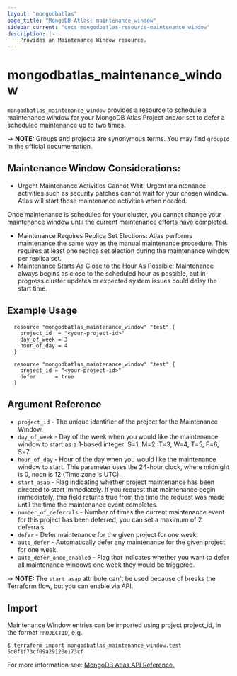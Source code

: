 ```yaml
---
layout: "mongodbatlas"
page_title: "MongoDB Atlas: maintenance_window"
sidebar_current: "docs-mongodbatlas-resource-maintenance_window"
description: |-
    Provides an Maintenance Window resource.
---
```


# mongodbatlas_maintenance_window

`mongodbatlas_maintenance_window` provides a resource to schedule a maintenance window for your MongoDB Atlas Project and/or set to defer a scheduled maintenance up to two times.

-> **NOTE:** Groups and projects are synonymous terms. You may find `groupId` in the official documentation.

## Maintenance Window Considerations:
- Urgent Maintenance Activities Cannot Wait: Urgent maintenance activities such as security patches cannot wait for your chosen window. Atlas will start those maintenance activities when needed.

Once maintenance is scheduled for your cluster, you cannot change your maintenance window until the current maintenance efforts have completed.
- Maintenance Requires Replica Set Elections: Atlas performs maintenance the same way as the manual maintenance procedure. This requires at least one replica set election during the maintenance window per replica set.
- Maintenance Starts As Close to the Hour As Possible: Maintenance always begins as close to the scheduled hour as possible, but in-progress cluster updates or expected system issues could delay the start time.


## Example Usage

```hcl
  resource "mongodbatlas_maintenance_window" "test" {
    project_id  = "<your-project-id>"
    day_of_week = 3
    hour_of_day = 4
  }

```

```hcl
  resource "mongodbatlas_maintenance_window" "test" {
    project_id = "<your-project-id>"
    defer      = true
  }
```

## Argument Reference

* `project_id` - The unique identifier of the project for the Maintenance Window.
* `day_of_week` - Day of the week when you would like the maintenance window to start as a 1-based integer: S=1, M=2, T=3, W=4, T=5, F=6, S=7.
* `hour_of_day` - Hour of the day when you would like the maintenance window to start. This parameter uses the 24-hour clock, where midnight is 0, noon is 12 (Time zone is UTC).
* `start_asap` - Flag indicating whether project maintenance has been directed to start immediately. If you request that maintenance begin immediately, this field returns true from the time the request was made until the time the maintenance event completes.
* `number_of_deferrals` - Number of times the current maintenance event for this project has been deferred, you can set a maximum of 2 deferrals.
* `defer` - Defer maintenance for the given project for one week.
* `auto_defer` - Automatically defer any maintenance for the given project for one week.
* `auto_defer_once_enabled` - Flag that indicates whether you want to defer all maintenance windows one week they would be triggered.

-> **NOTE:** The `start_asap` attribute can't be used because of breaks the Terraform flow, but you can enable via API.

## Import

Maintenance Window entries can be imported using project project_id, in the format `PROJECTID`, e.g.

```
$ terraform import mongodbatlas_maintenance_window.test 5d0f1f73cf09a29120e173cf
```

For more information see: [MongoDB Atlas API Reference.](https://docs.atlas.mongodb.com/reference/api/maintenance-windows/)
